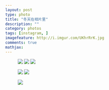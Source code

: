 ```yaml
---
layout: post  
type: photo  
title: "冬天在相片里"  
description: ""  
category: photos  
tags: [instagram, ]  
imagefeature: http://i.imgur.com/UKhrRrK.jpg  
comments: true  
mathjax: 
---
```


<figure class="third">
	<a href="{{ site.url }}/images/ instagram/insta2.jpg"><img src="{{ site.url }}/images/instagram/insta2.jpg"></a>
	<a href="{{ site.url }}/images/instagram/insta4.jpg"><img src="{{ site.url }}/images/instagram/insta4.jpg"></a>
	<a href="{{ site.url }}/images/instagram/insta5.jpg"><img src="{{ site.url }}/images/instagram/insta5.jpg"></a>
</figure>

<figure class="half">
	<a href="{{ site.url }}/images/instagram/insta6.jpg"><img src="{{ site.url }}/images/instagram/insta6.jpg"></a>
	<a href="{{ site.url }}/images/instagram/insta7.jpg"><img src="{{ site.url }}/images/instagram/insta7.jpg"></a>
</figure>

<figure>
	<a href="{{ site.url }}/images/instagram/insta13.jpg"><img src="{{ site.url }}/images/instagram/insta3.jpg"></a>
</figure>